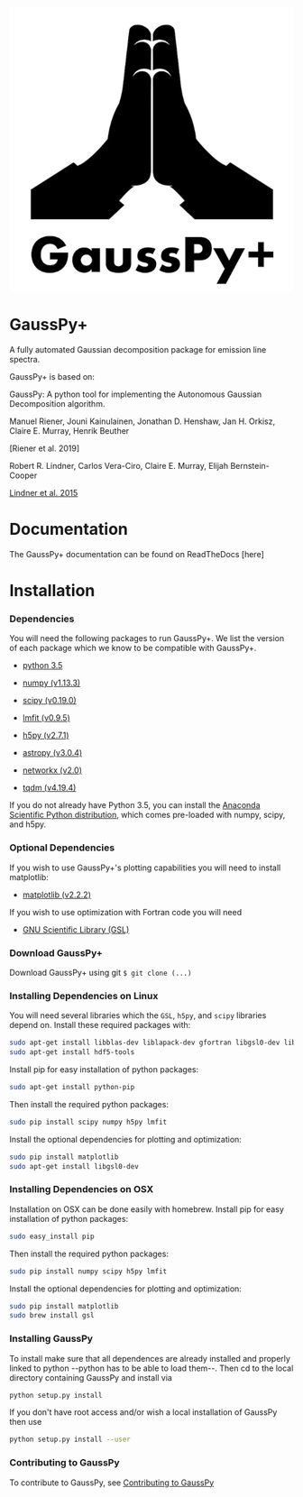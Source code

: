 <p align="center">
<img src="docs/gausspyplus_logo.png"  alt="" width = "550" />
</p>

# GaussPy+
A fully automated Gaussian decomposition package for emission line spectra.



GaussPy+ is based on:

GaussPy: A python tool for implementing the Autonomous Gaussian Decomposition
algorithm.

Manuel Riener, Jouni Kainulainen, Jonathan D. Henshaw, Jan H. Orkisz,
Claire E. Murray, Henrik Beuther

[Riener et al. 2019]

Robert R. Lindner, Carlos Vera-Ciro, Claire E. Murray, Elijah Bernstein-Cooper

[Lindner et al. 2015](https://arxiv.org/abs/1409.2840)

# Documentation

The GaussPy+ documentation can be found on ReadTheDocs [here]

# Installation

### Dependencies

You will need the following packages to run GaussPy+. We list the version of
each package which we know to be compatible with GaussPy+.

* [python 3.5](https://www.python.org/)

* [numpy (v1.13.3)](http://www.numpy.org/)

* [scipy (v0.19.0)](http://www.scipy.org/)

* [lmfit (v0.9.5)](https://lmfit.github.io/lmfit-py/intro.html)

* [h5py (v2.7.1)](http://www.h5py.org/)

* [astropy (v3.0.4)](http://www.astropy.org/)

* [networkx (v2.0)](https://networkx.github.io/)

* [tqdm (v4.19.4)](https://tqdm.github.io/)


If you do not already have Python 3.5, you can install the [Anaconda Scientific
Python distribution](https://store.continuum.io/cshop/anaconda/), which comes
pre-loaded with numpy, scipy, and h5py.

### Optional Dependencies

If you wish to use GaussPy+'s plotting capabilities you will need to install
matplotlib:

* [matplotlib (v2.2.2)](http://matplotlib.org/)

If you wish to use optimization with Fortran code you will need

* [GNU Scientific Library (GSL)](http://www.gnu.org/software/gsl/)


### Download GaussPy+

Download GaussPy+ using git `$ git clone (...)`


### Installing Dependencies on Linux

You will need several libraries which the `GSL`, `h5py`, and `scipy` libraries
depend on. Install these required packages with:

```bash
sudo apt-get install libblas-dev liblapack-dev gfortran libgsl0-dev libhdf5-serial-dev
sudo apt-get install hdf5-tools
```

Install pip for easy installation of python packages:

```bash
sudo apt-get install python-pip
```

Then install the required python packages:

```bash
sudo pip install scipy numpy h5py lmfit
```

Install the optional dependencies for plotting and optimization:

```bash
sudo pip install matplotlib
sudo apt-get install libgsl0-dev
```

### Installing Dependencies on OSX

Installation on OSX can be done easily with homebrew. Install pip for easy
installation of python packages:

```bash
sudo easy_install pip
```

Then install the required python packages:

```bash
sudo pip install numpy scipy h5py lmfit
```

Install the optional dependencies for plotting and optimization:

```bash
sudo pip install matplotlib
sudo brew install gsl
```

### Installing GaussPy

To install make sure that all dependences are already installed and properly
linked to python --python has to be able to load them--. Then cd to the local
directory containing GaussPy and install via

```bash
python setup.py install
```

If you don't have root access and/or wish a local installation of
GaussPy then use

```bash
python setup.py install --user
```

### Contributing to GaussPy

To contribute to GaussPy, see [Contributing to GaussPy](CONTRIBUTING.md)
